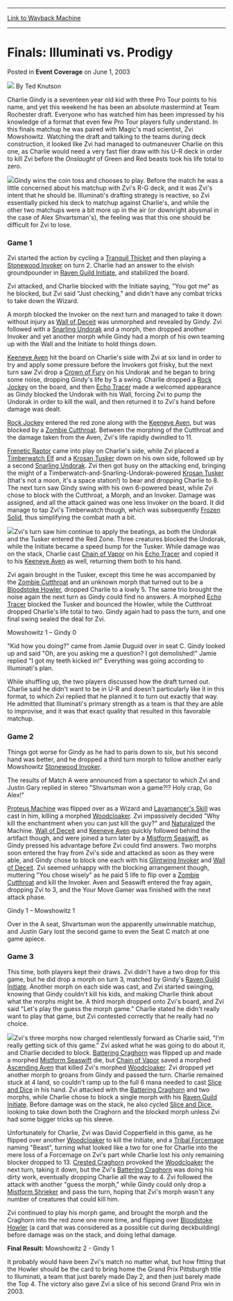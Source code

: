 
---
[Link to Wayback Machine](https://web.archive.org/web/20220820031153/https://magic.wizards.com/en/articles/archive/event-coverage/finals-illuminati-vs-prodigy-2003-06-01-0)

[_metadata_:author]:- "Ted Knutson"
[_metadata_:description]:- "Charlie Gindy is a seventeen year old kid with three Pro Tour points to his name, and yet this weekend he has been an absolute mastermind at Team Rochester draft. Everyone who has watched him has been impressed by his knowledge of a format that even few Pro Tour players fully understand. In this finals matchup he was paired with Magic's mad scientist, Zvi Mowshowitz."
[_metadata_:generator]:- "Drupal 7 (http://drupal.org)"
[_metadata_:node]:- "784211"
[_metadata_:publish_date]:- "2003-06-01"
[_metadata_:source]:- "div-main-content"
[_metadata_:title]:- "Finals: Illuminati vs. Prodigy"
[_metadata_:wayback_capture_timestamp]:- "2022-08-20 03:11:53"
[_metadata_:wayback_raw_url]:- "https://web.archive.org/web/20220820031153id_/https://magic.wizards.com/en/articles/archive/event-coverage/finals-illuminati-vs-prodigy-2003-06-01-0"
[_metadata_:wayback_url]:- "https://magic.wizards.com/en/articles/archive/event-coverage/finals-illuminati-vs-prodigy-2003-06-01-0"
---


Finals: Illuminati vs. Prodigy
==============================



 Posted in **Event Coverage**
 on June 1, 2003 






![](https://media.magic.wizards.com/styles/auth_small/public/images/person/authorpic_TedKnutson.jpg)
By Ted Knutson











Charlie Gindy is a seventeen year old kid with three Pro Tour points to his name, and yet this weekend he has been an absolute mastermind at Team Rochester draft. Everyone who has watched him has been impressed by his knowledge of a format that even few Pro Tour players fully understand. In this finals matchup he was paired with Magic's mad scientist, Zvi Mowshowitz. Watching the draft and talking to the teams during deck construction, it looked like Zvi had managed to outmaneuver Charlie on this one, as Charlie would need a very fast flier draw with his U-R deck in order to kill Zvi before the *Onslaught* of Green and Red beasts took his life total to zero.

![](https://media.magic.wizards.com/image_legacy_migration/sideboard/images/gppit03/a933.jpg)Gindy wins the coin toss and chooses to play. Before the match he was a little concerned about his matchup with Zvi's R-G deck, and it was Zvi's intent that he should be. Illuminati's drafting strategy is reactive, so Zvi essentially picked his deck to matchup against Charlie's, and while the other two matchups were a bit more up in the air (or downright abysmal in the case of Alex Shvartsman's), the feeling was that this one should be difficult for Zvi to lose.

### Game 1

Zvi started the action by cycling a [Tranquil Thicket](https://gatherer.wizards.com/Pages/Card/Details.aspx?name=Tranquil+Thicket) and then playing a [Stonewood Invoker](https://gatherer.wizards.com/Pages/Card/Details.aspx?name=Stonewood+Invoker) on turn 2. Charlie had an answer to the elvish groundpounder in [Raven Guild Initiate](https://gatherer.wizards.com/Pages/Card/Details.aspx?name=Raven+Guild+Initiate), and stabilized the board.

Zvi attacked, and Charlie blocked with the Initiate saying, "You got me" as he blocked, but Zvi said "Just checking," and didn't have any combat tricks to take down the Wizard.

A morph blocked the Invoker on the next turn and managed to take it down without injury as [Wall of Deceit](https://gatherer.wizards.com/Pages/Card/Details.aspx?name=Wall+of+Deceit) was unmorphed and revealed by Gindy. Zvi followed with a [Snarling Undorak](https://gatherer.wizards.com/Pages/Card/Details.aspx?name=Snarling+Undorak) and a morph, then dropped another Invoker and yet another morph while Gindy had a morph of his own teaming up with the Wall and the Initiate to hold things down.

[Keeneye Aven](https://gatherer.wizards.com/Pages/Card/Details.aspx?name=Keeneye+Aven) hit the board on Charlie's side with Zvi at six land in order to try and apply some pressure before the Invokers got frisky, but the next turn saw Zvi drop a [Crown of Fury](https://gatherer.wizards.com/Pages/Card/Details.aspx?name=Crown+of+Fury) on his Undorak and he began to bring some noise, dropping Gindy's life by 5 a swing. Charlie dropped a [Rock Jockey](https://gatherer.wizards.com/Pages/Card/Details.aspx?name=Rock+Jockey) on the board, and then [Echo Tracer](https://gatherer.wizards.com/Pages/Card/Details.aspx?name=Echo+Tracer) made a welcomed appearance as Gindy blocked the Undorak with his Wall, forcing Zvi to pump the Undorak in order to kill the wall, and then returned it to Zvi's hand before damage was dealt.

[Rock Jockey](https://gatherer.wizards.com/Pages/Card/Details.aspx?name=Rock+Jockey) entered the red zone along with the [Keeneye Aven](https://gatherer.wizards.com/Pages/Card/Details.aspx?name=Keeneye+Aven), but was blocked by a [Zombie Cutthroat](https://gatherer.wizards.com/Pages/Card/Details.aspx?name=Zombie+Cutthroat). Between the morphing of the Cutthroat and the damage taken from the Aven, Zvi's life rapidly dwindled to 11.

[Frenetic Raptor](https://gatherer.wizards.com/Pages/Card/Details.aspx?name=Frenetic+Raptor) came into play on Charlie's side, while Zvi placed a [Timberwatch Elf](https://gatherer.wizards.com/Pages/Card/Details.aspx?name=Timberwatch+Elf) and a [Krosan Tusker](https://gatherer.wizards.com/Pages/Card/Details.aspx?name=Krosan+Tusker) down on his own side, followed up by a second [Snarling Undorak](https://gatherer.wizards.com/Pages/Card/Details.aspx?name=Snarling+Undorak). Zvi then got busy on the attacking end, bringing the might of a Timberwatch-and-Snarling-Undorak-powered [Krosan Tusker](https://gatherer.wizards.com/Pages/Card/Details.aspx?name=Krosan+Tusker) (that's not a moon, it's a space station!) to bear and dropping Charlie to 8. The next turn saw Gindy swing with his own 6-powered beast, while Zvi chose to block with the Cutthroat, a Morph, and an Invoker. Damage was assigned, and all the attack gained was one less Invoker on the board. It did manage to tap Zvi's Timberwatch though, which was subsequently [Frozen Solid](https://gatherer.wizards.com/Pages/Card/Details.aspx?name=Frozen+Solid), thus simplifying the combat math a bit.

![](https://media.magic.wizards.com/image_legacy_migration/sideboard/images/gppit03/a932.jpg)Zvi's turn saw him continue to apply the beatings, as both the Undorak and the Tusker entered the Red Zone. Three creatures blocked the Undorak, while the Initiate became a speed bump for the Tusker. While damage was on the stack, Charlie cast [Chain of Vapor](https://gatherer.wizards.com/Pages/Card/Details.aspx?name=Chain+of+Vapor) on his [Echo Tracer](https://gatherer.wizards.com/Pages/Card/Details.aspx?name=Echo+Tracer) and copied it to his [Keeneye Aven](https://gatherer.wizards.com/Pages/Card/Details.aspx?name=Keeneye+Aven) as well, returning them both to his hand.

Zvi again brought in the Tusker, except this time he was accompanied by the [Zombie Cutthroat](https://gatherer.wizards.com/Pages/Card/Details.aspx?name=Zombie+Cutthroat) and an unknown morph that turned out to be a [Bloodstoke Howler](https://gatherer.wizards.com/Pages/Card/Details.aspx?name=Bloodstoke+Howler), dropped Charlie to a lowly 5. The same trio brought the noise again the next turn as Gindy could find no answers. A morphed [Echo Tracer](https://gatherer.wizards.com/Pages/Card/Details.aspx?name=Echo+Tracer) blocked the Tusker and bounced the Howler, while the Cutthroat dropped Charlie's life total to two. Gindy again had to pass the turn, and one final swing sealed the deal for Zvi.

Mowshowitz 1 – Gindy 0

"Kid how you doing?" came from Jamie Duguid over in seat C. Gindy looked up and said "Oh, are you asking me a question? I got demolished!" Jamie replied "I got my teeth kicked in!" Everything was going according to Illuminati's plan.

While shuffling up, the two players discussed how the draft turned out. Charlie said he didn't want to be in U-R and doesn't particularly like it in this format, to which Zvi replied that he planned it to turn out exactly that way. He admitted that Illuminati's primary strength as a team is that they are able to improvise, and it was that exact quality that resulted in this favorable matchup.

### Game 2

Things got worse for Gindy as he had to paris down to six, but his second hand was better, and he dropped a third turn morph to follow another early Mowshowitz [Stonewood Invoker](https://gatherer.wizards.com/Pages/Card/Details.aspx?name=Stonewood+Invoker).

The results of Match A were announced from a spectator to which Zvi and Justin Gary replied in stereo "Shvartsman won a game?!? Holy crap, Go Alex!"

[Proteus Machine](https://gatherer.wizards.com/Pages/Card/Details.aspx?name=Proteus+Machine) was flipped over as a Wizard and [Lavamancer's Skill](https://gatherer.wizards.com/Pages/Card/Details.aspx?name=Lavamancer%27s+Skill) was cast in him, killing a morphed [Woodcloaker](https://gatherer.wizards.com/Pages/Card/Details.aspx?name=Woodcloaker). Zvi impassively decided "Why kill the enchantment when you can just kill the guy?" and [Naturalize](https://gatherer.wizards.com/Pages/Card/Details.aspx?name=Naturalize)d the Machine. [Wall of Deceit](https://gatherer.wizards.com/Pages/Card/Details.aspx?name=Wall+of+Deceit) and [Keeneye Aven](https://gatherer.wizards.com/Pages/Card/Details.aspx?name=Keeneye+Aven) quickly followed behind the artifact though, and were joined a turn later by a [Mistform Seaswift](https://gatherer.wizards.com/Pages/Card/Details.aspx?name=Mistform+Seaswift), as Gindy pressed his advantage before Zvi could find answers. Two morphs soon entered the fray from Zvi's side and attacked as soon as they were able, and Gindy chose to block one each with his [Glintwing Invoker](https://gatherer.wizards.com/Pages/Card/Details.aspx?name=Glintwing+Invoker) and [Wall of Deceit](https://gatherer.wizards.com/Pages/Card/Details.aspx?name=Wall+of+Deceit). Zvi seemed unhappy with the blocking arrangement though, muttering "You chose wisely" as he paid 5 life to flip over a [Zombie Cutthroat](https://gatherer.wizards.com/Pages/Card/Details.aspx?name=Zombie+Cutthroat) and kill the Invoker. Aven and Seaswift entered the fray again, dropping Zvi to 3, and the Your Move Gamer was finished with the next attack phase.

Gindy 1 – Mowshowitz 1

Over in the A seat, Shvartsman won the apparently unwinnable matchup, and Justin Gary lost the second game to even the Seat C match at one game apiece.

### Game 3

This time, both players kept their draws. Zvi didn't have a two drop for this game, but he did drop a morph on turn 3, matched by Gindy's [Raven Guild Initiate](https://gatherer.wizards.com/Pages/Card/Details.aspx?name=Raven+Guild+Initiate). Another morph on each side was cast, and Zvi started swinging, knowing that Gindy couldn't kill his kids, and making Charlie think about what the morphs might be. A third morph dropped onto Zvi's board, and Zvi said "Let's play the guess the morph game." Charlie stated he didn't really want to play that game, but Zvi contested correctly that he really had no choice.

![](https://media.magic.wizards.com/image_legacy_migration/sideboard/images/gppit03/a931.jpg)Zvi's three morphs now charged relentlessly forward as Charlie said, "I'm really getting sick of this game." Zvi asked what he was going to do about it, and Charlie decided to block. [Battering Craghorn](https://gatherer.wizards.com/Pages/Card/Details.aspx?name=Battering+Craghorn) was flipped up and made a morphed [Mistform Seaswift](https://gatherer.wizards.com/Pages/Card/Details.aspx?name=Mistform+Seaswift) die, but [Chain of Vapor](https://gatherer.wizards.com/Pages/Card/Details.aspx?name=Chain+of+Vapor) saved a morphed [Ascending Aven](https://gatherer.wizards.com/Pages/Card/Details.aspx?name=Ascending+Aven) that killed Zvi's morphed [Woodcloaker](https://gatherer.wizards.com/Pages/Card/Details.aspx?name=Woodcloaker). Zvi dropped yet another morph to groans from Gindy and passed the turn. Charlie remained stuck at 4 land, so couldn't ramp up to the full 6 mana needed to cast [Slice and Dice](https://gatherer.wizards.com/Pages/Card/Details.aspx?name=Slice+and+Dice) in his hand. Zvi attacked with the [Battering Craghorn](https://gatherer.wizards.com/Pages/Card/Details.aspx?name=Battering+Craghorn) and two morphs, while Charlie chose to block a single morph with his [Raven Guild Initiate](https://gatherer.wizards.com/Pages/Card/Details.aspx?name=Raven+Guild+Initiate). Before damage was on the stack, he also cycled [Slice and Dice](https://gatherer.wizards.com/Pages/Card/Details.aspx?name=Slice+and+Dice), looking to take down both the Craghorn and the blocked morph unless Zvi had some bigger tricks up his sleeve.

Unfortunately for Charlie, Zvi was David Copperfield in this game, as he flipped over another [Woodcloaker](https://gatherer.wizards.com/Pages/Card/Details.aspx?name=Woodcloaker) to kill the Initiate, and a [Tribal Forcemage](https://gatherer.wizards.com/Pages/Card/Details.aspx?name=Tribal+Forcemage) naming "Beast", turning what looked like a two for one for Charlie into the mere loss of a Forcemage on Zvi's part while Charlie lost his only remaining blocker dropped to 13. [Crested Craghorn](https://gatherer.wizards.com/Pages/Card/Details.aspx?name=Crested+Craghorn) provoked the [Woodcloaker](https://gatherer.wizards.com/Pages/Card/Details.aspx?name=Woodcloaker) the next turn, taking it down, but the Zvi's [Battering Craghorn](https://gatherer.wizards.com/Pages/Card/Details.aspx?name=Battering+Craghorn) was doing his dirty work, eventually dropping Charlie all the way to 4. Zvi followed the attack with another "guess the morph," while Gindy could only drop a [Mistform Shrieker](https://gatherer.wizards.com/Pages/Card/Details.aspx?name=Mistform+Shrieker) and pass the turn, hoping that Zvi's morph wasn't any number of creatures that could kill him.

Zvi continued to play his morph game, and brought the morph and the Craghorn into the red zone one more time, and flipping over [Bloodstoke Howler](https://gatherer.wizards.com/Pages/Card/Details.aspx?name=Bloodstoke+Howler) (a card that was considered as a possible cut during deckbuilding) before damage was on the stack, and doing lethal damage.

**Final Result:** Mowshowitz 2 - Gindy 1

It probably would have been Zvi's match no matter what, but how fitting that the Howler should be the card to bring home the Grand Prix Pittsburgh title to Illuminati, a team that just barely made Day 2, and then just barely made the Top 4. The victory also gave Zvi a slice of his second Grand Prix win in 2003.







